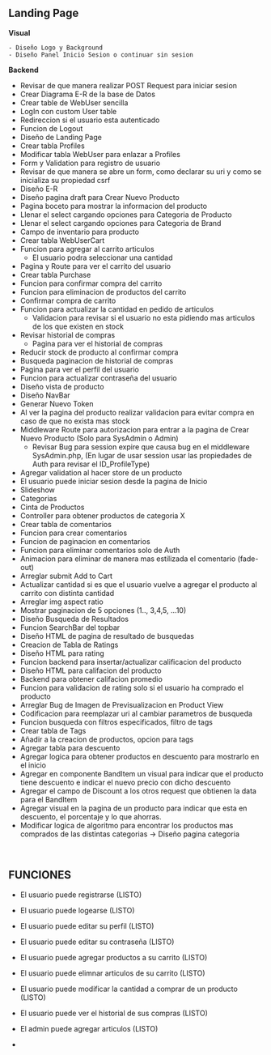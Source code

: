 ## Landing Page ##

**Visual**

    - Diseño Logo y Background
    - Diseño Panel Inicio Sesion o continuar sin sesion

**Backend**
- Revisar de que manera realizar POST Request para iniciar sesion
- Crear Diagrama E-R de la base de Datos
- Crear table de WebUser sencilla
- LogIn con custom User table
- Redireccion si el usuario esta autenticado
- Funcion de Logout
- Diseño de Landing Page
- Crear tabla Profiles
- Modificar tabla WebUser para enlazar a Profiles
- Form y Validation para registro de usuario
- Revisar de que manera se abre un form, como declarar su uri y como se inicializa su propiedad csrf
- Diseño E-R
- Diseño pagina draft para Crear Nuevo Producto
- Pagina boceto para mostrar la informacion del producto
- Llenar el select cargando opciones para Categoria de Producto
- Llenar el select cargando opciones para Categoria de Brand
- Campo de inventario para producto
- Crear tabla WebUserCart
- Funcion para agregar al carrito articulos
    - El usuario podra seleccionar una cantidad
- Pagina y Route para ver el carrito del usuario
- Crear tabla Purchase
- Funcion para confirmar compra del carrito
- Funcion para eliminacion de productos del carrito
- Confirmar compra de carrito
- Funcion para actualizar la cantidad en pedido de articulos
    - Validacion para revisar si el usuario no esta pidiendo mas articulos de los que existen en stock
- Revisar historial de compras
    - Pagina para ver el historial de compras
- Reducir stock de producto al confirmar compra
- Busqueda paginacion de historial de compras
- Pagina para ver el perfil del usuario
- Funcion para actualizar contraseña del usuario
- Diseño vista de producto
- Diseño NavBar
- Generar Nuevo Token 
- Al ver la pagina del producto realizar validacion para evitar compra en caso de que no exista mas stock
- Middleware Route para autorizacion para entrar a la pagina de Crear Nuevo Producto (Solo para SysAdmin o Admin)
    - Revisar Bug para session expire que causa bug en el middleware SysAdmin.php, (En lugar de usar session usar las propiedades de Auth para revisar el ID_ProfileType)
- Agregar validation al hacer store de un producto
- El usuario puede iniciar sesion desde la pagina de Inicio
- Slideshow
- Categorias
- Cinta de Productos
- Controller para obtener productos de categoria X
- Crear tabla de comentarios
- Funcion para crear comentarios
- Funcion de paginacion en comentarios
- Funcion para eliminar comentarios solo de Auth
- Animacion para eliminar de manera mas estilizada el comentario (fade-out)
- Arreglar submit Add to Cart
- Actualizar cantidad si es que el usuario vuelve a agregar el producto al carrito con distinta cantidad
- Arreglar img aspect ratio 
- Mostrar paginacion de 5 opciones (1.., 3,4,5, ...10)
- Diseño Busqueda de Resultados
- Funcion SearchBar del topbar
- Diseño HTML de pagina de resultado de busquedas
- Creacion de Tabla de Ratings
- Diseño HTML para rating
- Funcion backend para insertar/actualizar calificacion del producto
- Diseño HTML para califacion del producto
- Backend para obtener califacion promedio
- Funcion para validacion de rating solo si el usuario ha comprado el producto
- Arreglar Bug de Imagen de Previsualizacion en Product View
- Codificacion para reemplazar uri al cambiar parametros de busqueda
- Funcion busqueda con filtros especificados, filtro de tags
- Crear tabla de Tags
- Añadir a la creacion de productos, opcion para tags
- Agregar tabla para descuento
- Agregar logica para obtener productos en descuento para mostrarlo en el inicio
- Agregar en componente BandItem un visual para indicar que el producto tiene descuento e indicar el nuevo precio con dicho descuento
- Agregar el campo de Discount a los otros request que obtienen la data para el BandItem
- Agregar visual en la pagina de un producto para indicar que esta en descuento, el porcentaje y lo que ahorras.
- Modificar logica de algoritmo para encontrar los productos mas comprados de las distintas categorias
-> Diseño pagina categoria


<br/>


## FUNCIONES ##

- El usuario puede registrarse (LISTO)
- El usuario puede logearse (LISTO)
- El usuario puede editar su perfil (LISTO)
- El usuario puede editar su contraseña (LISTO)
- El usuario puede agregar productos a su carrito (LISTO)
- El usuario puede elimnar articulos de su carrito (LISTO)
- El usuario puede modificar la cantidad a comprar de un producto (LISTO)
- El usuario puede ver el historial de sus compras (LISTO)

- El admin puede agregar articulos (LISTO)
- 



